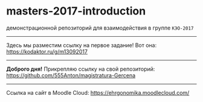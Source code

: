 # masters-2017-introduction
демонстрационной репозиторий для взаимодействия в группе `КЭО-2017`

***

Здесь мы разместим ссылку на первое задание!
Вот она: https://kodaktor.ru/g/m13092017
***
**Доброго дня!** Прикрепляю ссылку на свой репозиторий: https://github.com/555Anton/magistratura-Gercena
***
Ссылка на сайт в Moodle Cloud: https://ehrgonomika.moodlecloud.com/ 
